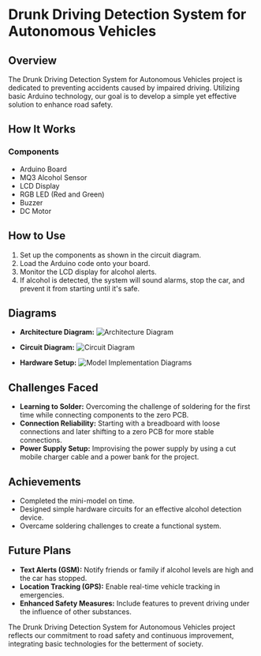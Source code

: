 # Drunk Driving Detection System for Autonomous Vehicles

## Overview

The Drunk Driving Detection System for Autonomous Vehicles project is dedicated to preventing accidents caused by impaired driving. Utilizing basic Arduino technology, our goal is to develop a simple yet effective solution to enhance road safety.

## How It Works

### Components
- Arduino Board
- MQ3 Alcohol Sensor
- LCD Display
- RGB LED (Red and Green)
- Buzzer
- DC Motor

## How to Use

1. Set up the components as shown in the circuit diagram.
2. Load the Arduino code onto your board.
3. Monitor the LCD display for alcohol alerts.
4. If alcohol is detected, the system will sound alarms, stop the car, and prevent it from starting until it's safe.

## Diagrams

- **Architecture Diagram:**
  ![Architecture Diagram](https://drive.google.com/uc?id=1aoLXTpKdGS1RTvEnu8JtAaLvN7i5ut_V)

- **Circuit Diagram:**
  ![Circuit Diagram](https://drive.google.com/uc?id=1sIDkytHcAEUKI5OWDdg1Pf_t0MA82SLb)

- **Hardware Setup:**
  ![Model Implementation Diagrams](https://drive.google.com/uc?id=1lJytKNivu44yUopk0p2MgBmbv7tvqipr)

## Challenges Faced

- **Learning to Solder:** Overcoming the challenge of soldering for the first time while connecting components to the zero PCB.
- **Connection Reliability:** Starting with a breadboard with loose connections and later shifting to a zero PCB for more stable connections.
- **Power Supply Setup:** Improvising the power supply by using a cut mobile charger cable and a power bank for the project.

## Achievements

- Completed the mini-model on time.
- Designed simple hardware circuits for an effective alcohol detection device.
- Overcame soldering challenges to create a functional system.

## Future Plans

- **Text Alerts (GSM):** Notify friends or family if alcohol levels are high and the car has stopped.
- **Location Tracking (GPS):** Enable real-time vehicle tracking in emergencies.
- **Enhanced Safety Measures:** Include features to prevent driving under the influence of other substances.

The Drunk Driving Detection System for Autonomous Vehicles project reflects our commitment to road safety and continuous improvement, integrating basic technologies for the betterment of society.
